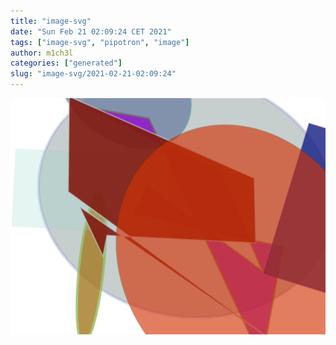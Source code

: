```yaml
---
title: "image-svg"
date: "Sun Feb 21 02:09:24 CET 2021"
tags: ["image-svg", "pipotron", "image"]
author: m1ch3l
categories: ["generated"]
slug: "image-svg/2021-02-21-02:09:24"
---
```


![](image.svg)
